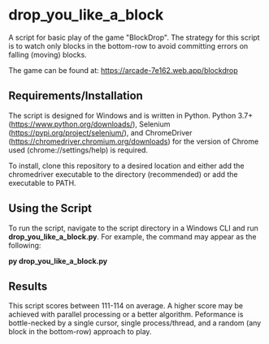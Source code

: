 # drop_you_like_a_block
A script for basic play of the game "BlockDrop". The strategy for this script is to watch only blocks in the bottom-row to avoid committing errors on falling (moving) blocks.

The game can be found at: https://arcade-7e162.web.app/blockdrop


## Requirements/Installation
The script is designed for Windows and is written in Python. Python 3.7+ (https://www.python.org/downloads/), Selenium (https://pypi.org/project/selenium/), and ChromeDriver (https://chromedriver.chromium.org/downloads) for the version of Chrome used (chrome://settings/help) is required.

To install, clone this repository to a desired location and either add the chromedriver executable to the directory (recommended) or add the executable to PATH.


## Using the Script
To run the script, navigate to the script directory in a Windows CLI and run __drop_you_like_a_block.py__. For example, the command may appear as the following:

__py drop_you_like_a_block.py__


## Results
This script scores between 111-114 on average. A higher score may be achieved with parallel processing or a better algorithm.
Peformance is bottle-necked by a single cursor, single process/thread, and a random (any block in the bottom-row) approach to play.





